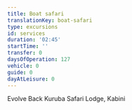 ```yaml
---
title: Boat safari
translationKey: boat-safari
type: excursions
id: services
duration: '02:45'
startTime: ''
transfer: 0
daysOfOperation: 127
vehicle: 0
guide: 0
dayAtLeisure: 0
---
```

Evolve Back Kuruba Safari Lodge, Kabini
